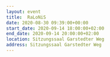 ```yaml
---
layout: event
title:  RaLoNiS
date: 2020-08-30 09:39:00+00:00
start_date: 2020-09-14 18:00:00+02:00
end_date: 2020-09-14 20:00:00+02:00
location: Sitzungssaal Garstedter Weg
address: Sitzungssaal Garstedter Weg
---
```


